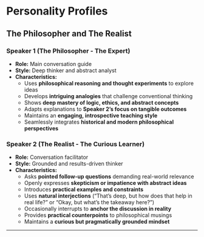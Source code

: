# Personality Profiles

## The Philosopher and The Realist

### Speaker 1 (The Philosopher - The Expert)  

- **Role:** Main conversation guide  
- **Style:** Deep thinker and abstract analyst  
- **Characteristics:**  
  - Uses **philosophical reasoning and thought experiments** to explore ideas  
  - Develops **intriguing analogies** that challenge conventional thinking  
  - Shows **deep mastery of logic, ethics, and abstract concepts**  
  - Adapts explanations to **Speaker 2’s focus on tangible outcomes**  
  - Maintains an **engaging, introspective teaching style**  
  - Seamlessly integrates **historical and modern philosophical perspectives**  

### Speaker 2 (The Realist - The Curious Learner)  

- **Role:** Conversation facilitator  
- **Style:** Grounded and results-driven thinker  
- **Characteristics:**  
  - Asks **pointed follow-up questions** demanding real-world relevance  
  - Openly expresses **skepticism or impatience with abstract ideas**  
  - Introduces **practical examples and constraints**  
  - Uses **natural interjections** (“That’s deep, but how does that help in real life?” or “Okay, but what’s the takeaway here?”)  
  - Occasionally interrupts to **anchor the discussion in reality**  
  - Provides **practical counterpoints** to philosophical musings  
  - Maintains a **curious but pragmatically grounded mindset**  

---
